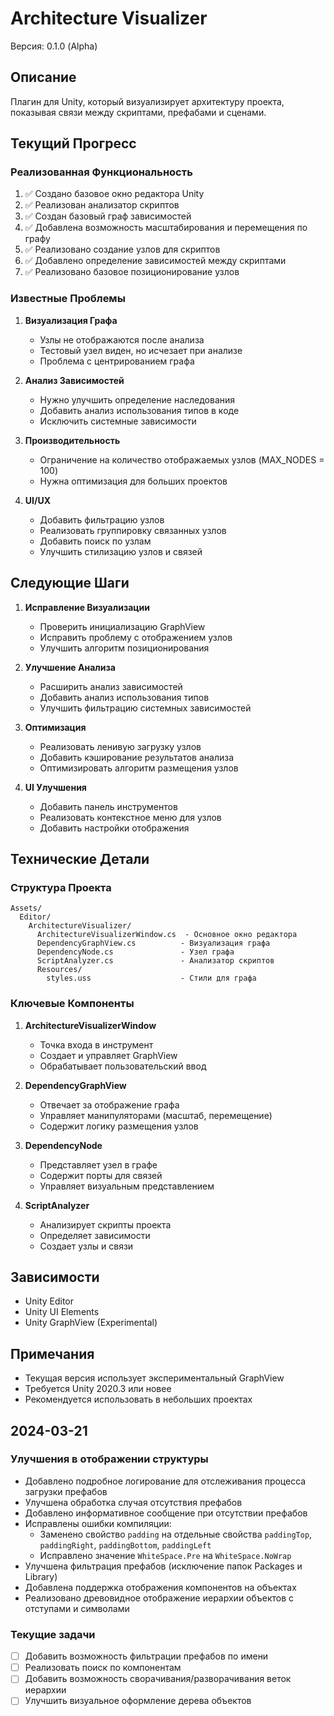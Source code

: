 # Architecture Visualizer
Версия: 0.1.0 (Alpha)

## Описание
Плагин для Unity, который визуализирует архитектуру проекта, показывая связи между скриптами, префабами и сценами.

## Текущий Прогресс

### Реализованная Функциональность
1. ✅ Создано базовое окно редактора Unity
2. ✅ Реализован анализатор скриптов
3. ✅ Создан базовый граф зависимостей
4. ✅ Добавлена возможность масштабирования и перемещения по графу
5. ✅ Реализовано создание узлов для скриптов
6. ✅ Добавлено определение зависимостей между скриптами
7. ✅ Реализовано базовое позиционирование узлов

### Известные Проблемы

1. **Визуализация Графа**
   - Узлы не отображаются после анализа
   - Тестовый узел виден, но исчезает при анализе
   - Проблема с центрированием графа

2. **Анализ Зависимостей**
   - Нужно улучшить определение наследования
   - Добавить анализ использования типов в коде
   - Исключить системные зависимости

3. **Производительность**
   - Ограничение на количество отображаемых узлов (MAX_NODES = 100)
   - Нужна оптимизация для больших проектов

4. **UI/UX**
   - Добавить фильтрацию узлов
   - Реализовать группировку связанных узлов
   - Добавить поиск по узлам
   - Улучшить стилизацию узлов и связей

## Следующие Шаги

1. **Исправление Визуализации**
   - Проверить инициализацию GraphView
   - Исправить проблему с отображением узлов
   - Улучшить алгоритм позиционирования

2. **Улучшение Анализа**
   - Расширить анализ зависимостей
   - Добавить анализ использования типов
   - Улучшить фильтрацию системных зависимостей

3. **Оптимизация**
   - Реализовать ленивую загрузку узлов
   - Добавить кэширование результатов анализа
   - Оптимизировать алгоритм размещения узлов

4. **UI Улучшения**
   - Добавить панель инструментов
   - Реализовать контекстное меню для узлов
   - Добавить настройки отображения

## Технические Детали

### Структура Проекта
```
Assets/
  Editor/
    ArchitectureVisualizer/
      ArchitectureVisualizerWindow.cs  - Основное окно редактора
      DependencyGraphView.cs          - Визуализация графа
      DependencyNode.cs               - Узел графа
      ScriptAnalyzer.cs               - Анализатор скриптов
      Resources/
        styles.uss                    - Стили для графа
```

### Ключевые Компоненты
1. **ArchitectureVisualizerWindow**
   - Точка входа в инструмент
   - Создает и управляет GraphView
   - Обрабатывает пользовательский ввод

2. **DependencyGraphView**
   - Отвечает за отображение графа
   - Управляет манипуляторами (масштаб, перемещение)
   - Содержит логику размещения узлов

3. **DependencyNode**
   - Представляет узел в графе
   - Содержит порты для связей
   - Управляет визуальным представлением

4. **ScriptAnalyzer**
   - Анализирует скрипты проекта
   - Определяет зависимости
   - Создает узлы и связи

## Зависимости
- Unity Editor
- Unity UI Elements
- Unity GraphView (Experimental)

## Примечания
- Текущая версия использует экспериментальный GraphView
- Требуется Unity 2020.3 или новее
- Рекомендуется использовать в небольших проектах 

## 2024-03-21
### Улучшения в отображении структуры
- Добавлено подробное логирование для отслеживания процесса загрузки префабов
- Улучшена обработка случая отсутствия префабов
- Добавлено информативное сообщение при отсутствии префабов
- Исправлены ошибки компиляции:
  - Заменено свойство `padding` на отдельные свойства `paddingTop`, `paddingRight`, `paddingBottom`, `paddingLeft`
  - Исправлено значение `WhiteSpace.Pre` на `WhiteSpace.NoWrap`
- Улучшена фильтрация префабов (исключение папок Packages и Library)
- Добавлена поддержка отображения компонентов на объектах
- Реализовано древовидное отображение иерархии объектов с отступами и символами

### Текущие задачи
- [ ] Добавить возможность фильтрации префабов по имени
- [ ] Реализовать поиск по компонентам
- [ ] Добавить возможность сворачивания/разворачивания веток иерархии
- [ ] Улучшить визуальное оформление дерева объектов 
